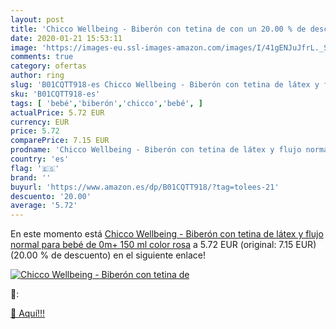 ```yaml
---
layout: post
title: 'Chicco Wellbeing - Biberón con tetina de con un 20.00 % de descuento'
date: 2020-01-21 15:53:11
image: 'https://images-eu.ssl-images-amazon.com/images/I/41gENJuJfrL._SL200_.jpg'
comments: true
category: ofertas
author: ring
slug: 'B01CQTT918-es Chicco Wellbeing - Biberón con tetina de látex y flujo...'
sku: 'B01CQTT918-es'
tags: [ 'bebé','biberón','chicco','bebé', ]
actualPrice: 5.72 EUR
currency: EUR
price: 5.72
comparePrice: 7.15 EUR
prodname: 'Chicco Wellbeing - Biberón con tetina de látex y flujo normal para bebé de 0m+  150 ml  color rosa'
country: 'es'
flag: '🇪🇸'
brand: ''
buyurl: 'https://www.amazon.es/dp/B01CQTT918/?tag=tolees-21'
descuento: '20.00'
average: '5.72'
---
```


En este momento está [Chicco Wellbeing - Biberón con tetina de látex y flujo normal para bebé de 0m+  150 ml  color rosa](https://www.amazon.es/dp/B01CQTT918/?tag=tolees-21) a 5.72 EUR (original: 7.15 EUR) (20.00 %  de descuento) en el siguiente enlace!

[![Chicco Wellbeing - Biberón con tetina de](https://images-eu.ssl-images-amazon.com/images/I/41gENJuJfrL._SL200_.jpg)](https://www.amazon.es/dp/B01CQTT918/?tag=tolees-21)

🔎:


[🛒 Aquí!!!](https://www.amazon.es/dp/B01CQTT918/?tag=tolees-21)

